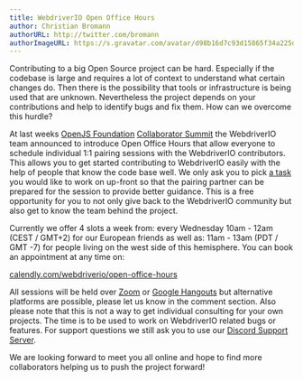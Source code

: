 ```yaml
---
title: WebdriverIO Open Office Hours
author: Christian Bromann
authorURL: http://twitter.com/bromann
authorImageURL: https://s.gravatar.com/avatar/d98b16d7c93d15865f34a225dd4b1254?s=80
---
```


Contributing to a big Open Source project can be hard. Especially if the codebase is large and requires a lot of context to understand what certain changes do. Then there is the possibility that tools or infrastructure is being used that are unknown. Nevertheless the project depends on your contributions and help to identify bugs and fix them. How can we overcome this hurdle?

At last weeks [OpenJS Foundation](https://openjsf.org/) [Collaborator Summit](https://openjscs2020.sched.com/) the WebdriverIO team announced to introduce Open Office Hours that allow everyone to schedule individual 1:1 pairing sessions with the WebdriverIO contributors. This allows you to get started contributing to WebdriverIO easily with the help of people that know the code base well. We only ask you to pick [a task](https://github.com/webdriverio/webdriverio/issues?q=is%3Aissue+is%3Aopen+sort%3Aupdated-desc+label%3Afirst-timers-only) you would like to work on up-front so that the pairing partner can be prepared for the session to provide better guidance. This is a free opportunity for you to not only give back to the WebdriverIO community but also get to know the team behind the project.

Currently we offer 4 slots a week from: every Wednesday 10am - 12am (CEST / GMT+2) for our European friends as well as: 11am - 13am (PDT / GMT -7) for people living on the west side of this hemisphere. You can book an appointment at any time on:

[calendly.com/webdriverio/open-office-hours](https://calendly.com/webdriverio/open-office-hours)

All sessions will be held over [Zoom](https://zoom.us/) or [Google Hangouts](https://hangouts.google.com/) but alternative platforms are possible, please let us know in the comment section. Also please note that this is not a way to get individual consulting for your own projects. The time is to be used to work on WebdriverIO related bugs or features. For support questions we still ask you to use our [Discord Support Server](https://discord.webdriver.io).

We are looking forward to meet you all online and hope to find more collaborators helping us to push the project forward!
